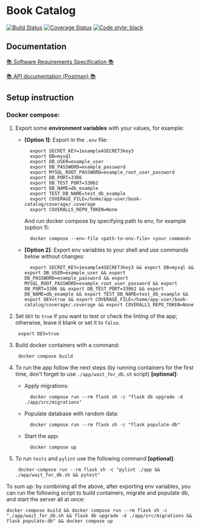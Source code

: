 # **Book Catalog**

[![Build Status](https://app.travis-ci.com/Gr0ki/book-catalog.svg?token=pSdsQ1fKcT8fisi2WN4y&branch=main)](https://app.travis-ci.com/Gr0ki/book-catalog)
[![Coverage Status](https://coveralls.io/repos/github/Gr0ki/book-catalog/badge.svg?branch=main&t=VooMEp)](https://coveralls.io/github/Gr0ki/book-catalog?branch=main)
[![Code style: black](https://img.shields.io/badge/code%20style-black-000000.svg)](https://github.com/psf/black)

## **Documentation**

[📚 Software Requirements Specification 📚](./documentation/Software_Requirements_Specification.md)

[📚 API documentation (Postman) 📚](https://documenter.getpostman.com/view/22115905/2s93JtQ3cR)

## **Setup instruction**

### Docker compose:

1. Export some **environment variables** with your values, for example:

    - **[Option 1]**: Export in the `.env` file:

            export SECRET_KEY=1example4SECRET3key3
            export DB=mysql
            export DB_USER=example_user
            export DB_PASSWORD=example_password
            export MYSQL_ROOT_PASSWORD=example_root_user_password
            export DB_PORT=3306
            export DB_TEST_PORT=33062
            export DB_NAME=db_example
            export TEST_DB_NAME=test_db_example
            export COVERAGE_FILE=/home/app-user/book-catalog/coverage/.coverage
            export COVERALLS_REPO_TOKEN=None

        And run docker compose by specifying path to env, for example (option 1):

            docker compose --env-file <path-to-env-file> <your command>

    - **[Option 2]**: Export env variables to your shell and use commands below without changes:

            export SECRET_KEY=1example4SECRET3key3 && export DB=mysql && export DB_USER=example_user && export DB_PASSWORD=example_password && export MYSQL_ROOT_PASSWORD=example_root_user_password && export DB_PORT=3306 && export DB_TEST_PORT=33062 && export DB_NAME=db_example && export TEST_DB_NAME=test_db_example && export DEV=true && export COVERAGE_FILE=/home/app-user/book-catalog/coverage/.coverage && export COVERALLS_REPO_TOKEN=None


2. Set `DEV` to `true` if you want to test or check the linting of the app; otherwise, leave it blank or set it to `false`.

        export DEV=true

3. Build docker containers with a command:

        docker compose build

4. To run the app follow the next steps (by running containers for the first time, don't forget to use `./app/wait_for_db.sh` script) **[optional]**:

    - Apply migrations:

            docker compose run --rm flask sh -c "flask db upgrade -d ./app/src/migrations"

    - Populate database with random data:

            docker compose run --rm flask sh -c "flask populate-db"

    - Start the app:

            docker compose up



5. To run `tests` and `pylint` use the following command **[optional]**:

        docker-compose run --rm flask sh -c "pylint ./app && ./app/wait_for_db.sh && pytest"


To sum up: by combining all the above, after exporting env variables, you can run the following script to build containers, migrate and populate db, and start the server all at once:

    docker compose build && docker compose run --rm flask sh -c "./app/wait_for_db.sh && flask db upgrade -d ./app/src/migrations && flask populate-db" && docker compose up
